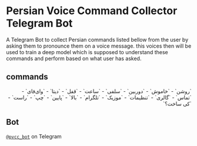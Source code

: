 # Persian Voice Command Collector Telegram Bot

A Telegram Bot to collect Persian commands listed bellow from the user by asking them to pronounce them on a voice message. this voices then will be used to train a deep model which is supposed to understand these commands and perform based on what user has asked.

## commands

<div style="direction:rtl">
`روشن` - 
`خاموش` - 
`دوربین` - 
`سلفی` - 
`ساعت` - 
`قفل` - 
`دیتا` - 
`وای‌فای` - 
`تماس` - 
`گالری` - 
`تنظیمات` - 
`موزیک` - 
`تلگرام` - 
`بالا` - 
`پایین` - 
`چپ` - 
`راست` - 
`کی ساخت؟`
</div>

## Bot

[`@pvcc_bot`]("https://telegram.me/pvcc_bot") on Telegram